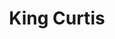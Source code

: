 ---
title: "King Curtis"
summary: "**NOTE: For the songwriter sometimes credited as Memphis Curtis, see .** American saxophonist who played rhythm and blues, jazz, and rock and roll. A bandleader, band member, and session musician, he was also a musical director and record producer. Born: February 7, 1934 in Fort Worth, Texas Died: August 13, 1971 in New York, New York Successful both as a solo artist -best known for his 1967 hit *Memphis Soul Stew*- as well as a session musician and producer. Curtis mainly played and composed rhythm and blues or soul but also some Rock and roll and great bop or soul jazz. He was inducted into the Rock & Roll Hall of Fame in 2000. From raresoul.com: \"More than 2,000 people attended King Curtis’ funeral at St. Peter’s Lutheran Church in Midtown Manhattan. A number of important figures attended the services, including , her father , , , and , who delivered the eulogy. King Curtis is still by far, the most influential saxophone player in the history of R&B and Rock & Roll music. King Curtis played on thousands of records as the most in demand saxophone player, from the early 1950s until his death in August of 1971. He worked with a wide variety of artists ranging from and , to and . King Curtis began playing the saxophone at a young age in Fort Worth, Texas. He turned down a scholarship to pursue an opportunity as a member of ’s touring band. In 1952, King Curtis moved to New York to become one of the most in-demand session players, where his famous style of playing can be heard on classic songs like “Yakety Yak” by , “Twistin’ the Night Away” by , “Tossin’ and Turnin’ By and numerous others. In 1961, King Curtis released his own hit record with titled “Soul Twist,” which landed at #1 for two weeks in April of 1962. In 1965, he supported The Beatles at Shea Stadium , signed with Atlantic Records’ Atco imprint and in 1967, King Curtis hit big with the singles “Memphis Soul Stew” and “Ode To Billie Joe,” while also leading ’s backing band, . Just months before King Curtis was stabbed, he was featured as a guest on ’s landmark album Imagine.\""
image: "king-curtis.jpg"
apple_music_artist_url: "https://music.apple.com/gb/artist/king-curtis/823440"
---